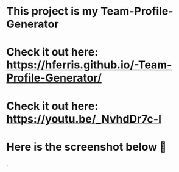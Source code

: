 # This project is my Team-Profile-Generator
# Check it out here: https://hferris.github.io/-Team-Profile-Generator/
# Check it out here: https://youtu.be/_NvhdDr7c-I
# Here is the screenshot below :star_struck:
<!-- ![Alt text](/./dist/imgs/snap.shot.png?raw=true "Screenshot") -->.